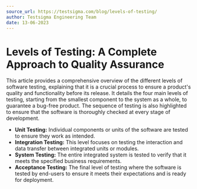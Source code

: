 ```yaml
---
source_url: https://testsigma.com/blog/levels-of-testing/
author: Testsigma Engineering Team
date: 13-06-2023
---
```


# Levels of Testing: A Complete Approach to Quality Assurance

This article provides a comprehensive overview of the different levels of software testing, explaining that it is a crucial process to ensure a product's quality and functionality before its release. It details the four main levels of testing, starting from the smallest component to the system as a whole, to guarantee a bug-free product. The sequence of testing is also highlighted to ensure that the software is thoroughly checked at every stage of development.

- **Unit Testing:** Individual components or units of the software are tested to ensure they work as intended.
- **Integration Testing:** This level focuses on testing the interaction and data transfer between integrated units or modules.
- **System Testing:** The entire integrated system is tested to verify that it meets the specified business requirements.
- **Acceptance Testing:** The final level of testing where the software is tested by end-users to ensure it meets their expectations and is ready for deployment.